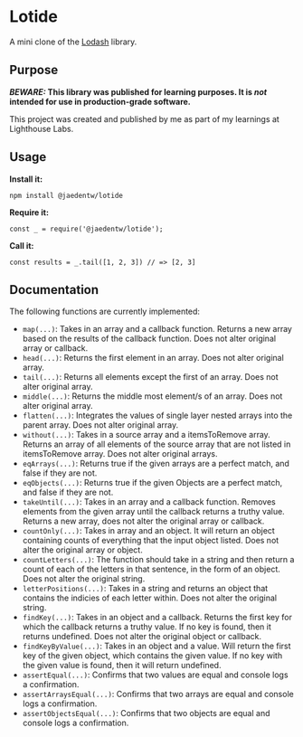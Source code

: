 # Lotide

A mini clone of the [Lodash](https://lodash.com) library.

## Purpose

**_BEWARE:_ This library was published for learning purposes. It is _not_ intended for use in production-grade software.**

This project was created and published by me as part of my learnings at Lighthouse Labs. 

## Usage

**Install it:**

`npm install @jaedentw/lotide`

**Require it:**

`const _ = require('@jaedentw/lotide');`

**Call it:**

`const results = _.tail([1, 2, 3]) // => [2, 3]`

## Documentation

The following functions are currently implemented:

* `map(...)`: Takes in an array and a callback function. Returns a new array based on the results of the callback function. Does not alter original array or callback.
* `head(...)`: Returns the first element in an array. Does not alter original array.
* `tail(...)`: Returns all elements except the first of an array. Does not alter original array.
* `middle(...)`: Returns the middle most element/s of an array. Does not alter original array.
* `flatten(...)`: Integrates the values of single layer nested arrays into the parent array. Does not alter original array.
* `without(...)`: Takes in a source array and a itemsToRemove array. Returns an array of all elements of the source array that are not listed in itemsToRemove array. Does not alter original arrays.
* `eqArrays(...)`: Returns true if the given arrays are a perfect match, and false if they are not.
* `eqObjects(...)`: Returns true if the given Objects are a perfect match, and false if they are not.
* `takeUntil(...)`: Takes in an array and a callback function. Removes elements from the given array until the callback returns a truthy value. Returns a new array, does not alter the original array or callback.
* `countOnly(...)`: Takes in array and an object. It will return an object containing counts of everything that the input object listed. Does not alter the original array or object.
* `countLetters(...)`: The function should take in a string and then return a count of each of the letters in that sentence, in the form of an object. Does not alter the original string.
* `letterPositions(...)`: Takes in a string and returns an object that contains the indicies of each letter within. Does not alter the original string.
* `findKey(...)`: Takes in an object and a callback. Returns the first key for which the callback returns a truthy value. If no key is found, then it returns undefined. Does not alter the original object or callback.
* `findKeyByValue(...)`: Takes in an object and a value. Will return the first key of the given object, which contains the given value. If no key with the given value is found, then it will return undefined.
* `assertEqual(...)`: Confirms that two values are equal and console logs a confirmation.
* `assertArraysEqual(...)`: Confirms that two arrays are equal and console logs a confirmation.
* `assertObjectsEqual(...)`: Confirms that two objects are equal and console logs a confirmation.

